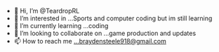 - 👋 Hi, I’m @TeardropRL
- 👀 I’m interested in ...Sports and computer coding but im still learning
- 🌱 I’m currently learning ...coding
- 💞️ I’m looking to collaborate on ...game production and updates
- 📫 How to reach me ...braydensteele918@gmail.com

<!---
TeardropRL/TeardropRL is a ✨ special ✨ repository because its `README.md` (this file) appears on your GitHub profile.
You can click the Preview link to take a look at your changes.
--->
